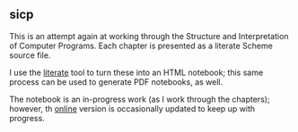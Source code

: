 ## sicp

This is an attempt again at working through the Structure and
Interpretation of Computer Programs. Each chapter is presented as a
literate Scheme source file.

I use the [literate](https://github.com/kisom/literate/) tool to turn
these into an HTML notebook; this same process can be used to generate
PDF notebooks, as well.

The notebook is an in-progress work (as I work through the chapters);
however, th [online](http://files.kyleisom.net/sicp.html) version is
occasionally updated to keep up with progress.
